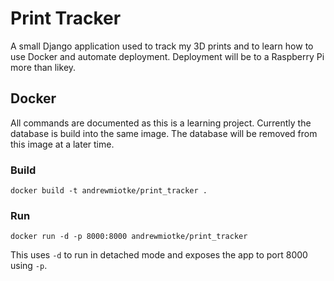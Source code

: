 # Print Tracker 

A small Django application used to track my 3D prints and to learn how to use Docker and automate deployment. Deployment will be to a Raspberry Pi more than likey. 


## Docker 

All commands are documented as this is a learning project. 
Currently the database is build into the same image. The database
will be removed from this image at a later time.

### Build 

`docker build -t andrewmiotke/print_tracker .`

### Run 

`docker run -d -p 8000:8000 andrewmiotke/print_tracker`

This uses `-d` to run in detached mode and exposes the app to port 8000 using `-p`.
